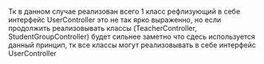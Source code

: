 Тк в данном случае реализован всего 1 класс рефлизующий в себе интерфейс UserController это не так ярко выраженно, но если продолжить реализовывать классы (TeacherController, StudentGroupController) будет сильнее заметно что сдесь используется данный принцип, тк все классы могут реализовывать в себе интерфейс UserController